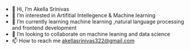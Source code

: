 - 👋 Hi, I’m Akella Srinivas
- 👀 I’m interested in Artifitial Intellegence & Machine learning
- 🌱 I’m currently learning machine learning ,natural language processing and frontend development
- 💞️ I’m looking to collaborate on machine leaning and data science
- 📫 How to reach me  akellasrinivas322@gmail.com

<!---
akellasrinivas/akellasrinivas is a ✨ special ✨ repository because its `README.md` (this file) appears on your GitHub profile.
You can click the Preview link to take a look at your changes.
--->
